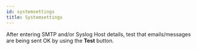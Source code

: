 ```yaml
---
id: systemsettings
title: Systemsettings
---
```


After entering SMTP and/or Syslog Host details, test that emails/messages are being sent OK by using the **Test** button.